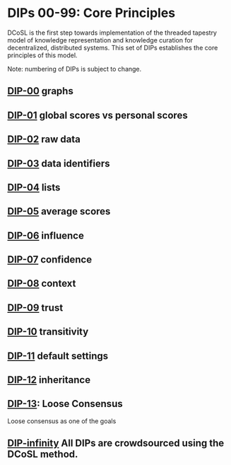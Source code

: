 # DIPs 00-99: Core Principles

DCoSL is the first step towards implementation of the threaded tapestry model of knowledge representation and knowledge curation for decentralized, distributed systems. This set of DIPs establishes the core principles of this model.

Note: numbering of DIPs is subject to change.

## [DIP-00](00.md) graphs

## [DIP-01](01.md) global scores vs personal scores

## [DIP-02](02.md) raw data

## [DIP-03](03.md) data identifiers

## [DIP-04](04.md) lists

## [DIP-05](05.md) average scores

## [DIP-06](06.md) influence

## [DIP-07](07.md) confidence

## [DIP-08](08.md) context

## [DIP-09](09.md) trust

## [DIP-10](10.md) transitivity

## [DIP-11](11.md) default settings

## [DIP-12](12.md) inheritance

## [DIP-13](13.md): Loose Consensus 

Loose consensus as one of the goals

## [DIP-infinity](infinity.md) All DIPs are crowdsourced using the DCoSL method.



